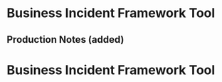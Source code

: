 # Business Incident Framework Tool


## Production Notes (added)
# Business Incident Framework Tool
